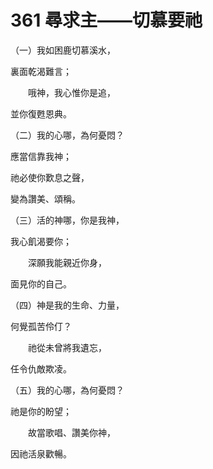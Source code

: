# 361 尋求主——切慕要祂

（一）我如困鹿切慕溪水，

裏面乾渴難言；

　　哦神，我心惟你是追，

並你復甦恩典。

（二）我的心哪，為何憂悶？

應當信靠我神；

祂必使你歎息之聲，

變為讚美、頌稱。

（三）活的神哪，你是我神，

我心飢渴要你；

　　深願我能親近你身，

面見你的自己。

（四）神是我的生命、力量，

何覺孤苦伶仃？

　　祂從未曾將我遺忘，

任令仇敵欺凌。

（五）我的心哪，為何憂悶？

祂是你的盼望；

　　故當歌唱、讚美你神，

因祂活泉歡暢。

